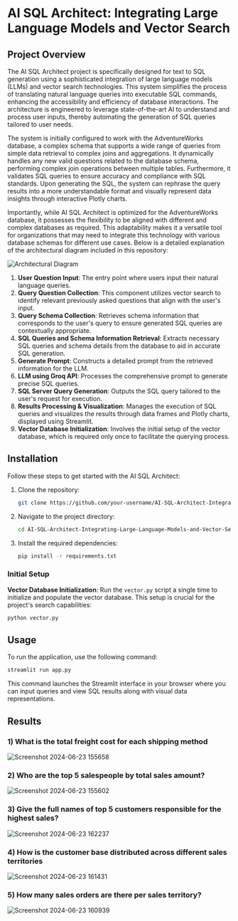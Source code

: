 # AI SQL Architect: Integrating Large Language Models and Vector Search

## Project Overview

The AI SQL Architect project is specifically designed for text to SQL generation using a sophisticated integration of large language models (LLMs) and vector search technologies. This system simplifies the process of translating natural language queries into executable SQL commands, enhancing the accessibility and efficiency of database interactions. The architecture is engineered to leverage state-of-the-art AI to understand and process user inputs, thereby automating the generation of SQL queries tailored to user needs.

The system is initially configured to work with the AdventureWorks database, a complex schema that supports a wide range of queries from simple data retrieval to complex joins and aggregations. It dynamically handles any new valid questions related to the database schema, performing complex join operations between multiple tables. Furthermore, it validates SQL queries to ensure accuracy and compliance with SQL standards. Upon generating the SQL, the system can rephrase the query results into a more understandable format and visually represent data insights through interactive Plotly charts.

Importantly, while AI SQL Architect is optimized for the AdventureWorks database, it possesses the flexibility to be aligned with different and complex databases as required. This adaptability makes it a versatile tool for organizations that may need to integrate this technology with various database schemas for different use cases. Below is a detailed explanation of the architectural diagram included in this repository:

![Architectural Diagram](https://github.com/sameerhussai230/AI-SQL-Architect-Integrating-Large-Language-Models-and-Vector-Search/assets/85198601/4c624170-1bdb-40a6-a031-3891a487080d)

1. **User Question Input**: The entry point where users input their natural language queries.
2. **Query Question Collection**: This component utilizes vector search to identify relevant previously asked questions that align with the user's input.
3. **Query Schema Collection**: Retrieves schema information that corresponds to the user's query to ensure generated SQL queries are contextually appropriate.
4. **SQL Queries and Schema Information Retrieval**: Extracts necessary SQL queries and schema details from the database to aid in accurate SQL generation.
5. **Generate Prompt**: Constructs a detailed prompt from the retrieved information for the LLM.
6. **LLM using Groq API**: Processes the comprehensive prompt to generate precise SQL queries.
7. **SQL Server Query Generation**: Outputs the SQL query tailored to the user's request for execution.
8. **Results Processing & Visualization**: Manages the execution of SQL queries and visualizes the results through data frames and Plotly charts, displayed using Streamlit.
9. **Vector Database Initialization**: Involves the initial setup of the vector database, which is required only once to facilitate the querying process.


## Installation

Follow these steps to get started with the AI SQL Architect:

1. Clone the repository:
   ```bash
   git clone https://github.com/your-username/AI-SQL-Architect-Integrating-Large-Language-Models-and-Vector-Search.git
   ```
2. Navigate to the project directory:
   ```bash
   cd AI-SQL-Architect-Integrating-Large-Language-Models-and-Vector-Search
   ```
3. Install the required dependencies:
   ```bash
   pip install -r requirements.txt
   ```

### Initial Setup

**Vector Database Initialization**: Run the `vector.py` script a single time to initialize and populate the vector database. This setup is crucial for the project's search capabilities:

```bash
python vector.py
```

## Usage

To run the application, use the following command:

```bash
streamlit run app.py
```

This command launches the Streamlit interface in your browser where you can input queries and view SQL results along with visual data representations.

## Results
### 1) What is the total freight cost for each shipping method
![Screenshot 2024-06-23 155658](https://github.com/sameerhussai230/AI-SQL-Architect-Integrating-Large-Language-Models-and-Vector-Search/assets/85198601/a2b045c4-b98c-426a-8a48-525db9f27fee)

### 2) Who are the top 5 salespeople by total sales amount?

![Screenshot 2024-06-23 155602](https://github.com/sameerhussai230/AI-SQL-Architect-Integrating-Large-Language-Models-and-Vector-Search/assets/85198601/b30a00de-de9f-41a1-931d-5bf668f39fbc)

### 3) Give the full names of top 5 customers responsible for the highest sales?
![Screenshot 2024-06-23 162237](https://github.com/sameerhussai230/AI-SQL-Architect-Integrating-Large-Language-Models-and-Vector-Search/assets/85198601/21247363-8f6e-4cfc-bd23-d8210bf02ca1)

### 4) How is the customer base distributed across different sales territories
![Screenshot 2024-06-23 161431](https://github.com/sameerhussai230/AI-SQL-Architect-Integrating-Large-Language-Models-and-Vector-Search/assets/85198601/9d7350be-4c48-4d90-bfc4-27e6efc0e5ae)

### 5) How many sales orders are there per sales territory?
![Screenshot 2024-06-23 160939](https://github.com/sameerhussai230/AI-SQL-Architect-Integrating-Large-Language-Models-and-Vector-Search/assets/85198601/c1cc2ea7-a627-486f-8dff-e605af403005)



